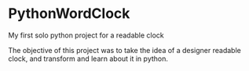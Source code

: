 # PythonWordClock
My first solo python project for a readable clock

The objective of this project was to take the idea of a designer readable clock, and transform and learn about it in python.

